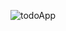 
![todoApp](https://user-images.githubusercontent.com/69090467/206977370-dd42d0f5-af87-44e9-bff8-8583f8470e0a.png)
